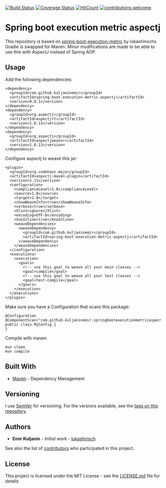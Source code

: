 [![Build Status](https://travis-ci.org/kuljaninemir/spring-boot-execution-metric-aspectj.svg?branch=master)](https://travis-ci.org/kuljaninemir/spring-boot-execution-metric-aspectj) [![Coverage Status](https://codecov.io/gh/kuljaninemir/spring-boot-execution-metric-aspectj/branch/master/graph/badge.svg)](https://codecov.io/gh/kuljaninemir/spring-boot-execution-metric-aspectj) [![HitCount](http://hits.dwyl.com/kuljaninemir/spring-boot-execution-metric-aspectj.svg)](http://hits.dwyl.com/kuljaninemir/spring-boot-execution-metric-aspectj) [![contributions welcome](https://img.shields.io/badge/contributions-welcome-brightgreen.svg?style=flat)](https://github.com/dwyl/esta/issues)

# Spring boot execution metric aspectj

This repository is based on [spring-boot-execution-metric](https://github.com/lukashinsch/spring-boot-execution-metric) by lukashinschs. Gradle is swapped for Maven. Minor modifications are made to be able to use this with AspectJ instead of Spring AOP.

## Usage

Add the following dependencies:

```
<dependency>
  <groupId>com.github.kuljaninemir</groupId>
  <artifactId>spring-boot-execution-metric-aspectj</artifactId>
  <version>0.0.1</version>
</dependency>
<dependency>
  <groupId>org.aspectj</groupId>
  <artifactId>aspectjrt</artifactId>
  <version>1.8.13</version>
</dependency>
<dependency>
  <groupId>org.aspectj</groupId>
  <artifactId>aspectjweaver</artifactId>
  <version>1.8.13</version>
</dependency>
```

Configure aspectj to weave this jar:

```
<plugin>
  <groupId>org.codehaus.mojo</groupId>
  <artifactId>aspectj-maven-plugin</artifactId>
  <version>1.11</version>
  <configuration>
    <complianceLevel>1.8</complianceLevel>
    <source>1.8</source>
    <target>1.8</target>
    <showWeaveInfo>true</showWeaveInfo>
    <verbose>true</verbose>
    <Xlint>ignore</Xlint>
    <encoding>UTF-8</encoding>
    <XnoInline>true</XnoInline>
    <weaveDependencies>
      <weaveDependency>
        <groupId>com.github.kuljaninemir</groupId>
        <artifactId>spring-boot-execution-metric-aspectj</artifactId>
      </weaveDependency>
    </weaveDependencies>
  </configuration>
  <executions>
    <execution>
      <goals>
        <!-- use this goal to weave all your main classes -->
        <goal>compile</goal>
        <!-- use this goal to weave all your test classes -->
        <goal>test-compile</goal>
      </goals>
    </execution>
  </executions>
</plugin>
```

Make sure you have a Configuration that scans this package:

```
@Configuration
@ComponentScan("com.github.kuljaninemir.springbootexecutionmetricaspectj")
public class MyConfig {
}
```

Compile with maven

```
mvn clean
mvn compile
```

## Built With

* [Maven](https://maven.apache.org/) - Dependency Management

## Versioning

I use [SemVer](http://semver.org/) for versioning. For the versions available, see the [tags on this repository](https://github.com/kuljaninemir/spring-boot-execution-metric-aspectj/tags). 

## Authors

* **Emir Kuljanin** - *Initial work* - [lukashinsch](https://github.com/lukashinsch)

See also the list of [contributors](https://github.com/kuljaninemir/spring-boot-execution-metric-aspectj/contributors) who participated in this project.

## License

This project is licensed under the MIT License - see the [LICENSE.md](LICENSE.md) file for details
